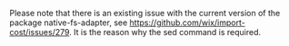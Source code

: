 Please note that there is an existing issue with the current version of the package native-fs-adapter, see https://github.com/wix/import-cost/issues/279. 
It is the reason why the sed command is required. 
